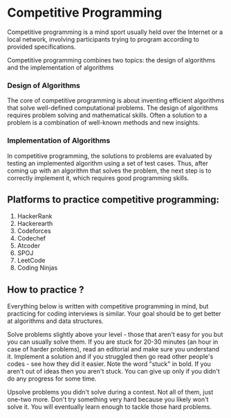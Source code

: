 # Competitive Programming 

Competitive programming is a mind sport usually held over the Internet or a local network, involving participants trying to program according to provided specifications.

Competitive programming combines two topics: the design of algorithms and the implementation of algorithms

### Design of Algorithms
The core of competitive programming is about inventing efficient algorithms that solve well-defined computational problems. The design of algorithms requires problem solving and mathematical skills. Often a solution to a problem is a combination of well-known methods and new insights.

### Implementation of Algorithms 
In competitive programming, the solutions to problems are evaluated by testing an implemented algorithm using a set of test cases. Thus, after coming up with an algorithm that solves the problem, the next step is to correctly implement it, which requires good programming skills.


## Platforms to practice competitive programming:
1. HackerRank
2. Hackerearth
3. Codeforces
4. Codechef
5. Atcoder
6. SPOJ
7. LeetCode
8. Coding Ninjas


## How to practice ?

Everything below is written with competitive programming in mind, but practicing for coding interviews is similar. Your goal should be to get better at algorithms and data structures.

Solve problems slightly above your level - those that aren't easy for you but you can usually solve them. If you are stuck for 20-30 minutes (an hour in case of harder problems), read an editorial and make sure you understand it. Implement a solution and if you struggled then go read other people's codes - see how they did it easier. Note the word "stuck" in bold. If you aren't out of ideas then you aren't stuck. You can give up only if you didn't do any progress for some time.

Upsolve problems you didn't solve during a contest. Not all of them, just one-two more. Don't try something very hard because you likely won't solve it. You will eventually learn enough to tackle those hard problems.


